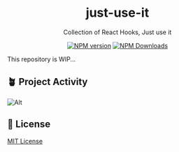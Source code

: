 <div align="center">
    <h1>just-use-it</h1>
    <div>Collection of React Hooks, Just use it</div>

<a href="https://www.npmjs.com/package/just-use-it" target="__blank"><img src="https://img.shields.io/npm/v/just-use-it?color=a1b858&label=" alt="NPM version"></a>
<a href="https://www.npmjs.com/package/just-use-it" target="__blank"><img alt="NPM Downloads" src="https://img.shields.io/npm/dm/just-use-it=?color=50a36f&label="></a>

</div>

This repository is WIP...

## 🪴 Project Activity
![Alt](https://repobeats.axiom.co/api/embed/9a38ce7629c954007c6131332114ecb2f90e71e1.svg "Repobeats analytics image")

## 📄 License

[MIT License](https://github.com/vueuse/vueuse/blob/main/LICENSE)